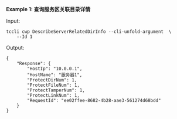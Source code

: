 **Example 1: 查询服务区关联目录详情**



Input: 

```
tccli cwp DescribeServerRelatedDirInfo --cli-unfold-argument  \
    --Id 1
```

Output: 
```
{
    "Response": {
        "HostIp": "10.0.0.1",
        "HostName": "服务器1",
        "ProtectDirNum": 1,
        "ProtectFileNum": 1,
        "ProtectTamperNum": 1,
        "ProtectLinkNum": 1,
        "RequestId": "ee02ffee-8682-4b28-aae3-561274d68bdd"
    }
}
```


